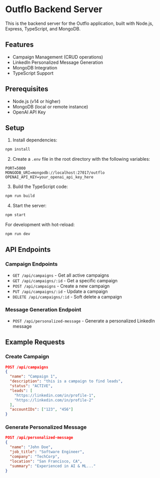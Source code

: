 # Outflo Backend Server

This is the backend server for the Outflo application, built with Node.js, Express, TypeScript, and MongoDB.

## Features

- Campaign Management (CRUD operations)
- LinkedIn Personalized Message Generation
- MongoDB Integration
- TypeScript Support

## Prerequisites

- Node.js (v14 or higher)
- MongoDB (local or remote instance)
- OpenAI API Key

## Setup

1. Install dependencies:
```bash
npm install
```

2. Create a `.env` file in the root directory with the following variables:
```
PORT=5000
MONGODB_URI=mongodb://localhost:27017/outflo
OPENAI_API_KEY=your_openai_api_key_here
```

3. Build the TypeScript code:
```bash
npm run build
```

4. Start the server:
```bash
npm start
```

For development with hot-reload:
```bash
npm run dev
```

## API Endpoints

### Campaign Endpoints

- `GET /api/campaigns` - Get all active campaigns
- `GET /api/campaigns/:id` - Get a specific campaign
- `POST /api/campaigns` - Create a new campaign
- `PUT /api/campaigns/:id` - Update a campaign
- `DELETE /api/campaigns/:id` - Soft delete a campaign

### Message Generation Endpoint

- `POST /api/personalized-message` - Generate a personalized LinkedIn message

## Example Requests

### Create Campaign
```json
POST /api/campaigns
{
  "name": "Campaign 1",
  "description": "this is a campaign to find leads",
  "status": "ACTIVE",
  "leads": [
    "https://linkedin.com/in/profile-1",
    "https://linkedin.com/in/profile-2"
  ],
  "accountIDs": ["123", "456"]
}
```

### Generate Personalized Message
```json
POST /api/personalized-message
{
  "name": "John Doe",
  "job_title": "Software Engineer",
  "company": "TechCorp",
  "location": "San Francisco, CA",
  "summary": "Experienced in AI & ML..."
}
``` 